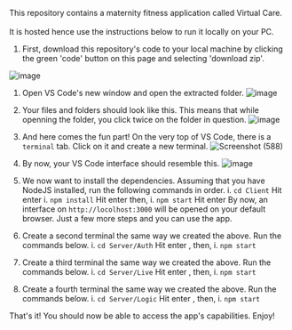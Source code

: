 This repository contains a maternity fitness application called Virtual Care. <br> <br> 
It is hosted hence use the instructions below to run it locally on your PC.

1. First, download this repository's code to your local machine by clicking the green 'code' button on this page and selecting 'download zip'.

![image](https://github.com/KaburaJ/virtual-care-frontend/assets/99409674/ba0c1ab3-e9fb-48f3-8cb1-d315c6ba2f36)

1. Open VS Code's new window and open the extracted folder.
![image](https://github.com/KaburaJ/virtual-care-frontend/assets/99409674/27b2491f-b07c-4cda-8650-0ad92d186316)

1. Your files and folders should look like this. This means that while openning the folder, you click twice on the folder in question.
![image](https://github.com/KaburaJ/virtual-care-frontend/assets/99409674/f55b5080-15af-4306-bd55-38e34d2dc53e)

1. And here comes the fun part! On the very top of VS Code, there is a `terminal` tab. Click on it and create a new terminal.
![Screenshot (588)](https://github.com/KaburaJ/virtual-care-frontend/assets/99409674/f3cfe65f-7415-40d8-92f6-2ac95cda45e0)

1. By now, your VS Code interface should resemble this.
![image](https://github.com/KaburaJ/virtual-care-frontend/assets/99409674/6270d5b3-5293-4c28-8843-9350a6c2c05c)

1. We now want to install the dependencies. Assuming that you have NodeJS installed, run the following commands in order.
   i. `cd Client` Hit enter
   i. `npm install` Hit enter
   then,
   i. `npm start` Hit enter
   By now, an interface on `http://locolhost:3000` will be opened on your default browser. Just a few more steps and you can use the app.
1. Create a second terminal the same way we created the above. Run the commands below.
   i. `cd Server/Auth` Hit enter
   , then,
   i. `npm start`
1. Create a third terminal the same way we created the above. Run the commands below.
   i. `cd Server/Live` Hit enter
   , then,
   i. `npm start`
1. Create a fourth terminal the same way we created the above. Run the commands below.
   i. `cd Server/Logic` Hit enter
   , then,
   i. `npm start`

That's it! You should now be able to access the app's capabilities. Enjoy!
